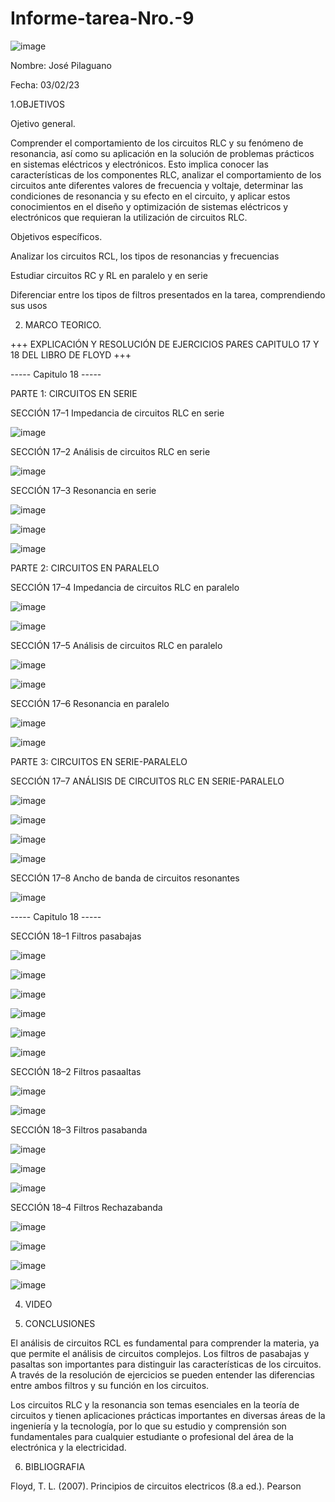 # Informe-tarea-Nro.-9

![image](https://user-images.githubusercontent.com/116677175/222972130-fb588a4a-1668-48ed-931b-8c48ffb2eb9b.png)

Nombre: José Pilaguano

Fecha: 03/02/23

1.OBJETIVOS

Ojetivo  general. 

Comprender el comportamiento de los circuitos RLC y su fenómeno de resonancia, así como su aplicación en la solución de problemas prácticos en sistemas eléctricos y electrónicos. Esto implica conocer las características de los componentes RLC, analizar el comportamiento de los circuitos ante diferentes valores de frecuencia y voltaje, determinar las condiciones de resonancia y su efecto en el circuito, y aplicar estos conocimientos en el diseño y optimización de sistemas eléctricos y electrónicos que requieran la utilización de circuitos RLC.

Objetivos específicos. 

Analizar los circuitos RCL, los tipos de resonancias y frecuencias

Estudiar circuitos RC y RL en paralelo y en serie

Diferenciar entre los tipos de filtros presentados en la tarea, comprendiendo sus usos

2. MARCO TEORICO.

+++ EXPLICACIÓN Y RESOLUCIÓN DE EJERCICIOS PARES CAPITULO 17 Y 18 DEL LIBRO DE FLOYD +++

----- Capitulo 18 -----

PARTE 1: CIRCUITOS EN SERIE

SECCIÓN 17–1 Impedancia de circuitos RLC en serie

![image](https://user-images.githubusercontent.com/116677175/222972799-c0f271ba-b2b2-4c74-a67a-c007f33d263b.png)

SECCIÓN 17–2 Análisis de circuitos RLC en serie

![image](https://user-images.githubusercontent.com/116677175/222973377-8d73c7a5-8461-4d22-af7b-8e585ede651a.png)

SECCIÓN 17–3 Resonancia en serie

![image](https://user-images.githubusercontent.com/116677175/222973413-781338e1-526e-45a6-84a2-0ec4e4cbd23c.png)

![image](https://user-images.githubusercontent.com/116677175/222973432-959814e8-8efd-477f-b351-72bf5ddbf940.png)

![image](https://user-images.githubusercontent.com/116677175/222973446-7ec89abb-283f-4956-86bc-ae6952e70b68.png)

PARTE 2: CIRCUITOS EN PARALELO

SECCIÓN 17–4 Impedancia de circuitos RLC en paralelo

![image](https://user-images.githubusercontent.com/116677175/222973472-e6ec1e80-d638-4c16-8baa-2cb61b0ca849.png)

![image](https://user-images.githubusercontent.com/116677175/222973482-df671104-d303-4914-9111-f95d89f7032f.png)

SECCIÓN 17–5 Análisis de circuitos RLC en paralelo

![image](https://user-images.githubusercontent.com/116677175/222973508-df90e330-e479-488b-9ede-0a26861afe93.png)

![image](https://user-images.githubusercontent.com/116677175/222973527-5a41fb92-4284-498d-bb3a-6c14dca6d790.png)

SECCIÓN 17–6 Resonancia en paralelo

![image](https://user-images.githubusercontent.com/116677175/222973634-e128851e-121b-4d45-948b-a9b8a54b20ce.png)

![image](https://user-images.githubusercontent.com/116677175/222973643-6d757ef4-129f-47d9-9aa8-4236fae9dc89.png)

PARTE 3: CIRCUITOS EN SERIE-PARALELO

SECCIÓN 17–7 ANÁLISIS DE CIRCUITOS RLC EN SERIE-PARALELO

![image](https://user-images.githubusercontent.com/116677175/222973679-854b8ec1-c05a-48bf-ac86-69bed21348e6.png)

![image](https://user-images.githubusercontent.com/116677175/222973703-84ac295f-bcca-4c1c-80c5-d7b1cc2da6cf.png)

![image](https://user-images.githubusercontent.com/116677175/222973718-592ab36d-cc63-443b-a3e2-ad7d67cb4367.png)

![image](https://user-images.githubusercontent.com/116677175/222973770-a6c7fc65-871d-4c84-8d9e-c9a86892dd33.png)

SECCIÓN 17–8 Ancho de banda de circuitos resonantes

![image](https://user-images.githubusercontent.com/116677175/222973784-cbf15cba-69c6-46fa-afce-0c2936a384ff.png)

----- Capitulo 18 -----

SECCIÓN 18–1 Filtros pasabajas

![image](https://user-images.githubusercontent.com/116677175/222973875-8dd7541d-8633-49f1-bdfb-228d8ec1f13b.png)

![image](https://user-images.githubusercontent.com/116677175/222973887-89fdd1a7-2bab-41cd-b172-8ace21fdcc65.png)

![image](https://user-images.githubusercontent.com/116677175/222973905-465fda27-af10-42ba-ba86-896d93f067eb.png)

![image](https://user-images.githubusercontent.com/116677175/222973926-5634a17c-bb02-4bad-85d9-16228467783d.png)

![image](https://user-images.githubusercontent.com/116677175/222973942-e7e6a043-8734-415f-9c4d-63fde0c601f3.png)

![image](https://user-images.githubusercontent.com/116677175/222973964-01364c17-be08-45b5-8e7a-5ec3286ec09a.png)

SECCIÓN 18–2 Filtros pasaaltas

![image](https://user-images.githubusercontent.com/116677175/222974038-7bae0c6a-c16c-4c46-b4c0-41ab8efe8487.png)

![image](https://user-images.githubusercontent.com/116677175/222974049-146b4657-c2ea-4815-b1d8-bfba184e343d.png)

SECCIÓN 18–3 Filtros pasabanda

![image](https://user-images.githubusercontent.com/116677175/222974275-a5d91e1c-2bfa-4133-bb20-02a2bd88817b.png)

![image](https://user-images.githubusercontent.com/116677175/222974285-f4b39b66-5ff0-404b-8bbd-fe6b718b6f29.png)

![image](https://user-images.githubusercontent.com/116677175/222974300-5c1ba2bb-d253-40de-856b-d7c667eb73c8.png)

SECCIÓN 18–4 Filtros Rechazabanda

![image](https://user-images.githubusercontent.com/116677175/222974203-957aee52-811b-415a-b136-bbd4e747746d.png)

![image](https://user-images.githubusercontent.com/116677175/222974215-0cfa6dfd-13f4-411a-8217-08b0c7d55a40.png)

![image](https://user-images.githubusercontent.com/116677175/222974221-f66a6217-698c-4632-ba46-4a2ef31f704e.png)

![image](https://user-images.githubusercontent.com/116677175/222974235-196a04a2-dfd6-4cf5-845d-ee072edb3db7.png)

4. VIDEO

5. CONCLUSIONES 

El análisis de circuitos RCL es fundamental para comprender la materia, ya que permite el análisis de circuitos complejos. Los filtros de pasabajas y pasaltas son importantes para distinguir las características de los circuitos. A través de la resolución de ejercicios se pueden entender las diferencias entre ambos filtros y su función en los circuitos.

Los circuitos RLC y la resonancia son temas esenciales en la teoría de circuitos y tienen aplicaciones prácticas importantes en diversas áreas de la ingeniería y la tecnología, por lo que su estudio y comprensión son fundamentales para cualquier estudiante o profesional del área de la electrónica y la electricidad.

6. BIBLIOGRAFIA 

Floyd, T. L. (2007). Principios de circuitos electricos (8.a ed.). Pearson 
